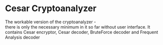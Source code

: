 # Cesar Cryptoanalyzer
The workable version of the cryptoanalyzer -  
there is only the necessary minimum in it so far
without user interface.
It contains Cesar encryptor, Cesar decoder,
BruteForce decoder and Frequent Analysis decoder
